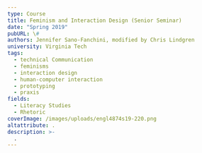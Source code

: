 ```yaml
---
type: Course
title: Feminism and Interaction Design (Senior Seminar)
date: "Spring 2019"
pubURL: \#
authors: Jennifer Sano-Fanchini, modified by Chris Lindgren
university: Virginia Tech
tags:
  - technical Communication
  - feminisms
  - interaction design
  - human-computer interaction
  - prototyping
  - praxis
fields:
  - Literacy Studies
  - Rhetoric
coverImage: /images/uploads/engl4874s19-220.png
altattribute: .
description: >-
  .
---
```

